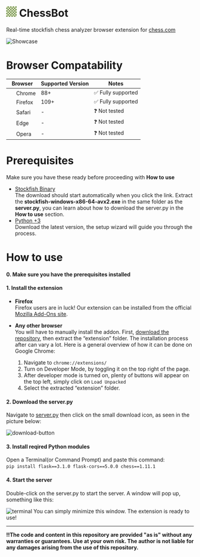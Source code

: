 # <img src="extension/icon.png" width="28" height="28" /> ChessBot
Real-time stockfish chess analyzer browser extension for [chess.com](https://www.chess.com)

![Showcase](https://github.com/user-attachments/assets/003ef739-f8a3-4d54-8969-01cc7404fae7)


# Browser Compatability

| Browser        | Supported Version | Notes                                  |
|----------------|-------------------|----------------------------------------|
| <img src="https://upload.wikimedia.org/wikipedia/commons/e/e1/Google_Chrome_icon_%28February_2022%29.svg" style="width: 16px; height: 16px;"> Chrome         | 88+              | ✅ Fully supported                        |
| <img src="https://upload.wikimedia.org/wikipedia/commons/a/a0/Firefox_logo%2C_2019.svg" style="width: 16px; height: 16px;"> Firefox        | 109+              | ✅ Fully supported                        |
| <img src="https://upload.wikimedia.org/wikipedia/commons/5/52/Safari_browser_logo.svg" style="width: 16px; height: 16px;"> Safari         | -               | ❓ Not tested                             |
| <img src="https://upload.wikimedia.org/wikipedia/commons/9/98/Microsoft_Edge_logo_%282019%29.svg" style="width: 16px; height: 16px;"> Edge           | -               | ❓ Not tested                             |
| <img src="https://upload.wikimedia.org/wikipedia/commons/4/49/Opera_2015_icon.svg" style="width: 16px; height: 16px;"> Opera          | -               | ❓ Not tested                             |


# Prerequisites

Make sure you have these ready before proceeding with **How to use**
<ul>
  <li><a href="https://github.com/official-stockfish/Stockfish/releases/latest/download/stockfish-windows-x86-64-avx2.zip">Stockfish Binary</a></li>
  The download should start automatically when you click the link. Extract the <b>stockfish-windows-x86-64-avx2.exe</b> in the same folder as the <b>server.py</b>, you can learn about how to download the server.py in the <b>How to use</b> section.
  <li><a href="https://www.python.org/downloads/">Python +3</a></li>
  Download the latest version, the setup wizard will guide you through the process.
</ul>

# How to use

#### 0. Make sure you have the prerequisites installed

#### 1. Install the extension
- **Firefox**  
  Firefox users are in luck! Our extension can be installed from the official [Mozilla Add-Ons site](https://addons.mozilla.org/en-US/firefox/addon/chessbot/).

- **Any other browser**  
  You will have to manually install the addon. First, [download the repository](https://github.com/BoraOfficial/ChessBot/archive/refs/heads/main.zip), then extract the “extension” folder. The installation process after can vary a lot. Here is a general overview of how it can be done on Google Chrome:
  1. Navigate to `chrome://extensions/`
  2. Turn on Developer Mode, by toggling it on the top right of the page.
  4. After developer mode is turned on, plenty of buttons will appear on the top left, simply click on `Load Unpacked`
  5. Select the extracted “extension” folder.


#### 2. Download the server.py
Navigate to [server.py](https://github.com/BoraOfficial/ChessBot/blob/main/server.py) then click on the small download icon, as seen in the picture below:

<img width="668" alt="download-button" src="https://github.com/user-attachments/assets/50ef76c2-d7dd-41ba-bffd-afb26b4d0f18">

#### 3. Install reqired Python modules
Open a Terminal(or Command Prompt) and paste this command:<br>
`pip install flask==3.1.0 flask-cors==5.0.0 chess==1.11.1`
#### 4. Start the server
Double-click on the server.py to start the server. A window will pop up, something like this:

![terminal](https://github.com/user-attachments/assets/6e8ba90b-cf70-4a64-b988-657c22c4c1a6)
You can simply minimize this window. The extension is ready to use!


---

<b>‼️The code and content in this repository are provided "as is" without any warranties or guarantees. Use at your own risk. The author is not liable for any damages arising from the use of this repository.</b>
